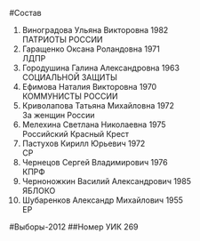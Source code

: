 #Состав
1. Виноградова Ульяна Викторовна 1982   
    ПАТРИОТЫ РОССИИ
2. Гаращенко Оксана Роландовна 1971   
    ЛДПР
3. Городушина Галина Александровна 1963   
    СОЦИАЛЬНОЙ ЗАЩИТЫ
4. Ефимова Наталия Викторовна 1970   
    КОММУНИСТЫ РОССИИ
5. Криволапова Татьяна Михайловна 1972   
    За женщин России
6. Мелехина Светлана Николаевна 1975   
    Российский Красный Крест
7. Пастухов Кирилл Юрьевич 1972   
    СР
8. Чернецов Сергей Владимирович 1976   
    КПРФ
9. Черноножкин Василий Александрович 1985   
    ЯБЛОКО
10. Шубаренков Александр Михайлович 1955   
    ЕР

#Выборы-2012
##Номер УИК
269